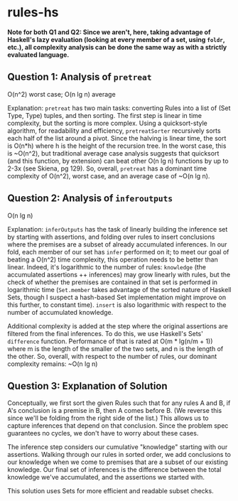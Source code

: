 # rules-hs

**Note for both Q1 and Q2: Since we aren't, here, taking advantage of Haskell's lazy evaluation (looking at every member of a set, using `foldr`, etc.), all complexity analysis can be done the same way as with a strictly evaluated language.**

## Question 1: Analysis of `pretreat`

O(n^2) worst case; O(n lg n) average

Explanation: `pretreat` has two main tasks: converting Rules into a list of (Set Type, Type) tuples, and then sorting. The first step is linear in time complexity, but the sorting is more complex. Using a quicksort-style algorithm, for readability and efficiency, `pretreatSorter` recursively sorts each half of the list around a pivot. Since the halving is linear time, the sort is O(n*h) where h is the height of the recursion tree. In the worst case, this is ~O(n^2), but traditional average case analysis suggests that quicksort (and this function, by extension) can beat other O(n lg n) functions by up to 2-3x (see Skiena, pg 129). So, overall, `pretreat` has a dominant time complexity of O(n^2), worst case, and an average case of ~O(n lg n).

## Question 2: Analysis of `inferoutputs`

O(n lg n)

Explanation: `inferOutputs` has the task of linearly building the inference set by starting with assertions, and folding over rules to insert conclusions where the premises are a subset of already accumulated inferences. In our fold, each member of our set has `infer` performed on it; to meet our goal of beating a O(n^2) time complexity, this operation needs to be better than linear. Indeed, it's logarithmic to the number of rules: `knowledge` (the accumulated assertions ++ inferences) may grow linearly with rules, but the check of whether the premises are contained in that set is performed in logarithmic time (`Set.member` takes advantage of the sorted nature of Haskell Sets, though I suspect a hash-based Set implementation might improve on this further, to constant time). `insert` is also logarithmic with respect to the number of accumulated knowledge.

Additional complexity is added at the step where the original assertions are filtered from the final inferences. To do this, we use Haskell's Sets' `difference` function. Performance of that is rated at O(m * lg(n/m + 1)) where m is the length of the smaller of the two sets, and n is the length of the other. So, overall, with respect to the number of rules, our dominant complexity remains: ~O(n lg n)

## Question 3: Explanation of Solution

Conceptually, we first sort the given Rules such that for any rules A and B, if A's conclusion is a premise in B, then A comes before B. (We reverse this since we'll be folding from the right side of the list.) This allows us to capture inferences that depend on that conclusion. Since the problem spec guarantees no cycles, we don't have to worry about these cases.

The inference step considers our cumulative "knowledge" starting with our assertions. Walking through our rules in sorted order, we add conclusions to our knowledge when we come to premises that are a subset of our existing knowledge. Our final set of inferences is the difference between the total knowledge we've accumulated, and the assertions we started with.

This solution uses Sets for more efficient and readable subset checks.
